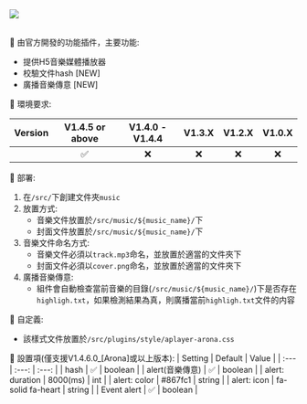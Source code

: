 <a href="https://github.com/DIYgod/APlayer">
  <img src="https://img.shields.io/badge/based_on-aplayer-blue"/>
</a>
<br/>
<br/>

💙 由官方開發的功能插件，主要功能:
- 提供H5音樂媒體播放器
- 校驗文件hash [NEW]
- 廣播音樂傳意 [NEW]

💙 環境要求:

| Version | V1.4.5 or above | V1.4.0 - V1.4.4 | V1.3.X | V1.2.X | V1.0.X |
| :---: | :---: | :---: | :---: | :---: | :---: |
| | ✅ | ❌ | ❌ | ❌ | ❌ |

💙 部署:
1. 在```/src/```下創建文件夾```music```
2. 放置方式:
   - 音樂文件放置於```/src/music/${music_name}/```下
   - 封面文件放置於```/src/music/${music_name}/```下
3. 音樂文件命名方式:
   - 音樂文件必須以```track.mp3```命名，並放置於適當的文件夾下
   - 封面文件必須以```cover.png```命名，並放置於適當的文件夾下
4. 廣播音樂傳意:
   - 組件會自動檢查當前音樂的目錄(```/src/music/${music_name}/```)下是否存在```highligh.txt```，如果檢測結果為真，則廣播當前```highligh.txt```文件的内容

💙 自定義:
- 該樣式文件放置於```/src/plugins/style/aplayer-arona.css```

💙 設置項(僅支援V1.4.6.0_[Arona]或以上版本):
| Setting | Default | Value |
| :--- | :---: | :---: |
| hash | ✅ | boolean |
| alert(音樂傳意) | ✅ | boolean |
| alert: duration | 8000(ms) | int |
| alert: color | #867fc1 | string |
| alert: icon | fa-solid fa-heart | string |
| Event alert | ✅ | boolean |
